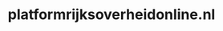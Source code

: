 ---
layout: post
title:  "platformrijksoverheidonline.nl"
internal_url:  "/dutchgov/platformrijksoverheidonline.nl.html"
categories: dutchgov
---